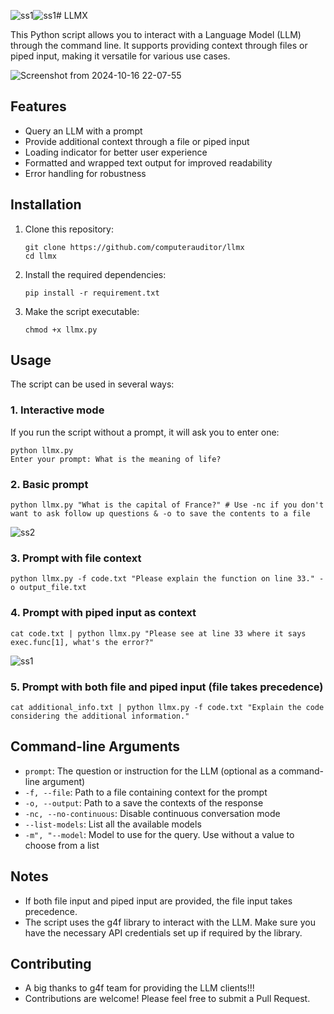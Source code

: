 ![ss1](https://github.com/user-attachments/assets/236453c5-343e-4f80-a75c-2713e7f83493)![ss1](https://github.com/user-attachments/assets/2ff14eee-3fd4-4edd-9f8e-a33f528b819d)# LLMX

This Python script allows you to interact with a Language Model (LLM) through the command line. It supports providing context through files or piped input, making it versatile for various use cases.

![Screenshot from 2024-10-16 22-07-55](https://github.com/user-attachments/assets/6316a54a-eeb6-4a11-a228-4c1b773ff972)

## Features

- Query an LLM with a prompt
- Provide additional context through a file or piped input
- Loading indicator for better user experience
- Formatted and wrapped text output for improved readability
- Error handling for robustness

## Installation

1. Clone this repository:
   ```
   git clone https://github.com/computerauditor/llmx
   cd llmx
   ```

2. Install the required dependencies:
   ```
   pip install -r requirement.txt
   ```

3. Make the script executable:
   ```
   chmod +x llmx.py
   ```

## Usage

The script can be used in several ways:

### 1. Interactive mode

If you run the script without a prompt, it will ask you to enter one:

```
python llmx.py
Enter your prompt: What is the meaning of life?
```

### 2. Basic prompt

```
python llmx.py "What is the capital of France?" # Use -nc if you don't want to ask follow up questions & -o to save the contents to a file
```

![ss2](https://github.com/user-attachments/assets/a52c46f8-d551-4e33-a80e-c39a4e3ddc0a)

### 3. Prompt with file context

```
python llmx.py -f code.txt "Please explain the function on line 33." -o output_file.txt
```

### 4. Prompt with piped input as context

```
cat code.txt | python llmx.py "Please see at line 33 where it says exec.func[1], what's the error?"
```

![ss1](https://github.com/user-attachments/assets/bffcfe67-dd39-41a7-ae70-ae6288510fa1)

### 5. Prompt with both file and piped input (file takes precedence)

```
cat additional_info.txt | python llmx.py -f code.txt "Explain the code considering the additional information."
```

## Command-line Arguments

- `prompt`: The question or instruction for the LLM (optional as a command-line argument)
- `-f, --file`: Path to a file containing context for the prompt
- `-o, --output`: Path to a save the contexts of the response
- `-nc, --no-continuous`: Disable continuous conversation mode
- `--list-models`: List all the available models
- `-m", "--model`: Model to use for the query. Use without a value to choose from a list 

## Notes

- If both file input and piped input are provided, the file input takes precedence.
- The script uses the g4f library to interact with the LLM. Make sure you have the necessary API credentials set up if required by the library.

## Contributing

- A big thanks to g4f team for providing the LLM clients!!!
- Contributions are welcome! Please feel free to submit a Pull Request.
